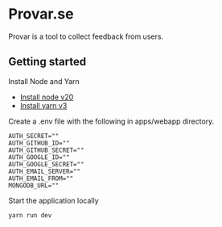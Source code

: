 # Provar.se

Provar is a tool to collect feedback from users.

## Getting started

Install Node and Yarn
* [Install node v20](https://formulae.brew.sh/formula/node)
* [Install yarn v3](https://yarnpkg.com/getting-started/install)

Create a .env file with the following in apps/webapp directory.

```
AUTH_SECRET=""
AUTH_GITHUB_ID=""
AUTH_GITHUB_SECRET=""
AUTH_GOOGLE_ID=""
AUTH_GOOGLE_SECRET=""
AUTH_EMAIL_SERVER=""
AUTH_EMAIL_FROM=""
MONGODB_URL=""
```

Start the application locally 
```shell
yarn run dev
```